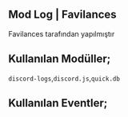 ## Mod Log | Favilances

Favilances tarafından yapılmıştır

## Kullanılan Modüller;
`discord-logs`,`discord.js`,`quick.db`

## Kullanılan Eventler;

